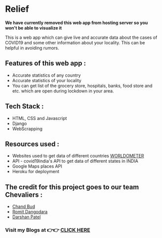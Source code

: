 # Relief

**We have currently removed this web app from hosting server so you won't be able to visualize it**

This is a web app which can give live and accurate data about the cases of COVID19 and some other information about your locality. This can be helpful in avoiding rumors.

## Features of this web app :
* Accurate statistics of any country
* Accurate statistics of your locality
* You can get list of the grocery store, hospitals, banks, food store and etc. which are open during lockdown in your area.

## Tech Stack :
 * HTML, CSS and Javascript
 * Django
 * WebScrapping
 
 ## Resources used :
 * Websites used to get data of different countries [WORLDOMETER](https://www.worldometers.info/coronavirus)
 * API - covid19india's API to get data of different states in INDIA
 * Google Maps places API
 * Heroku for deployment
 
 ## The credit for this project goes to our team Chevaliers :
 * [Chand Bud](https://github.com/chandbud5)
 * [Romit Dangodara](https://github.com/Romit-Dangodara)
 * [Darshan Patel](https://github.com/dmp2901)

### Visit my Blogs at 👉👉 [CLICK HERE](https://chandbud.me/)
